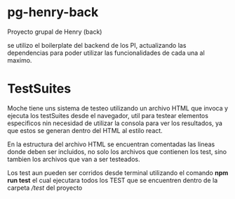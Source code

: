 # pg-henry-back
Proyecto grupal de Henry (back) 

se utilizo el boilerplate del backend de los PI, actualizando las dependencias para poder utilizar las funcionalidades de cada una al maximo.

# TestSuites
Moche tiene uns sistema de testeo utilizando un archivo HTML que invoca y ejecuta los testSuites desde el navegador, util para testear elementos especificos nin necesidad de utilizar la consola para ver los resultados, ya que estos se generan dentro del HTML al estilo react.

En la estructura del archivo HTML se encuentran comentadas las lineas donde deben ser incluidos, no solo los archivos que contienen los test, sino tambien los archivos que van a ser testeados.

Los test aun pueden ser corridos desde terminal utilizando el comando **npm run test** el cual ejecutara todos los TEST que se encuentren dentro de la carpeta */test* del proyecto